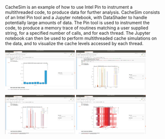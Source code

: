 CacheSim is an example of how to use Intel Pin to instrument a multithreaded code, to produce data for further analysis.
CacheSim consists of an Intel Pin tool and a Jupyter notebook, with DataShader to handle potentially large amounts of data. 
The Pin tool is used to instrument the code, to produce a memory trace of routines matching a user supplied string, for a 
specified number of calls, and for each thread. The Jupyter notebook can then be used to perform multithreaded cache simulations on the 
data, and to visualize the cache levels accessed by each thread.

<p>
<img src="https://github.com/ChristopherLemon/CacheSim/blob/master/Wiki/CacheTotals.jpg" width="45%" title="Cache Hits"">
<img src="https://github.com/ChristopherLemon/CacheSim/blob/master/Wiki/Threads.jpg" width="45%" title="Read/Writes per Thread">
</p>
<p>
<img src="https://github.com/ChristopherLemon/CacheSim/blob/master/Wiki/CacheLevels.jpg" width="45%" title="Read/Writes per Cache Level">
<img src="https://github.com/ChristopherLemon/CacheSim/blob/master/Wiki/CacheLevelsZoom.png" width="45%" title="Read/Writes per Cache Level">
</p>
